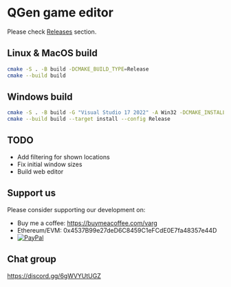 # QGen game editor

Please check [Releases](https://github.com/QSPFoundation/qgen/releases) section.

## Linux & MacOS build

```bash
cmake -S . -B build -DCMAKE_BUILD_TYPE=Release
cmake --build build
```

## Windows build

```bash
cmake -S . -B build -G "Visual Studio 17 2022" -A Win32 -DCMAKE_INSTALL_PREFIX=out
cmake --build build --target install --config Release
```

## TODO

* Add filtering for shown locations
* Fix initial window sizes
* Build web editor

## Support us

Please consider supporting our development on:
* Buy me a coffee: https://buymeacoffee.com/varg
* Ethereum/EVM: 0x4537B99e27deD6C8459C1eFCdE0E7fa48357e44D
* [![PayPal](https://www.paypalobjects.com/en_US/i/btn/btn_donateCC_LG.gif)](https://www.paypal.com/donate/?hosted_button_id=RB8B6EQW4FW6N)

## Chat group

https://discord.gg/6gWVYUtUGZ
